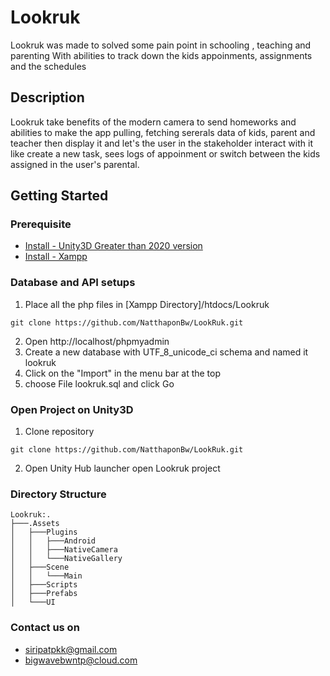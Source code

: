 # Lookruk 

Lookruk was made to solved some pain point in schooling , teaching and parenting
With abilities to track down the kids appoinments, assignments and the schedules

## Description

Lookruk take benefits of the modern camera to send homeworks and abilities to make the app
pulling, fetching sererals data of kids, parent and teacher
then display it and let's the user in the stakeholder interact with it
like create a new task, sees logs of appoinment or switch between the kids assigned 
in the user's parental. 

## Getting Started

### Prerequisite

* [Install - Unity3D Greater than 2020 version](https://unity.com/download)
* [Install - Xampp](https://www.apachefriends.org/download.html)

### Database and API setups
1. Place all the php files in [Xampp Directory]/htdocs/Lookruk
```
git clone https://github.com/NatthaponBw/LookRuk.git
```
2. Open http://localhost/phpmyadmin
3. Create a new database with UTF_8_unicode_ci schema and named it lookruk
4. Click on the "Import" in the menu bar at the top  
5. choose File lookruk.sql and click Go

### Open Project on Unity3D
1. Clone repository
```
git clone https://github.com/NatthaponBw/LookRuk.git
```
2. Open Unity Hub launcher open Lookruk project

### Directory Structure
```
Lookruk:.
├───.Assets
│   ├───Plugins
│   │   ├───Android
│   │   ├───NativeCamera
│   │   └───NativeGallery
│   ├───Scene
│   │   └───Main
│   ├───Scripts
│   ├───Prefabs
│   └───UI

```
### Contact us on

* siripatpkk@gmail.com
* bigwavebwntp@cloud.com
